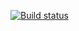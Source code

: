 [![Build status](https://ci.appveyor.com/api/projects/status/5mcy4e6xxqn66atb?svg=true)](https://ci.appveyor.com/project/Irina04041987/hw-carddelivery)
